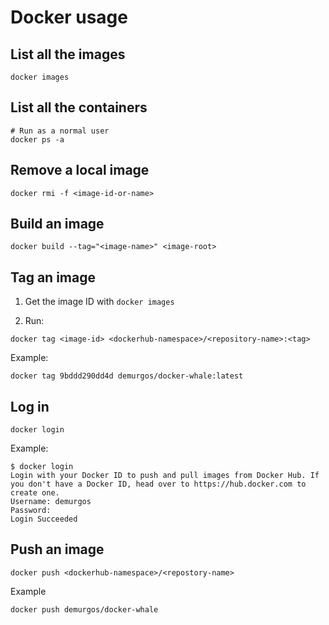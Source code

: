 # Docker usage

## List all the images

```shell
docker images
```

## List all the containers

```shell
# Run as a normal user
docker ps -a
```

## Remove a local image

```shell
docker rmi -f <image-id-or-name>
```

## Build an image

```shell
docker build --tag="<image-name>" <image-root>
```

## Tag an image

1. Get the image ID with `docker images`

2. Run:

  ```shell
  docker tag <image-id> <dockerhub-namespace>/<repository-name>:<tag>
  ```
  
  Example:
  
  ```shell
  docker tag 9bddd290dd4d demurgos/docker-whale:latest
  ```

## Log in

```shell
docker login
```

Example:

```terminal
$ docker login
Login with your Docker ID to push and pull images from Docker Hub. If you don't have a Docker ID, head over to https://hub.docker.com to create one.
Username: demurgos
Password: 
Login Succeeded
```

## Push an image

```shell
docker push <dockerhub-namespace>/<repostory-name>
```

Example
```shell
docker push demurgos/docker-whale
```
 
